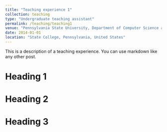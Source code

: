 ```yaml
---
title: "Teaching experience 1"
collection: teaching
type: "Undergraduate teaching assistant"
permalink: /teaching/teaching1
venue: "Pennsylvania State University, Department of Computer Science and Engineering"
date: 2014-01-01
location: "State College, Pennsylvania, United States"
---
```


This is a description of a teaching experience. You can use markdown like any other post.

Heading 1
======

Heading 2
======

Heading 3
======